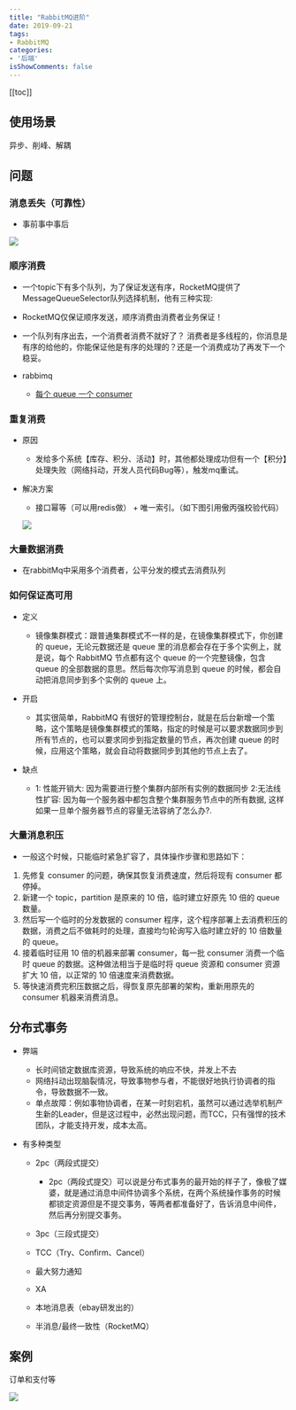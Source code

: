 ```yaml
---
title: "RabbitMQ进阶"
date: 2019-09-21
tags: 
- RabbitMQ
categories:
- '后端'
isShowComments: false
---
```


<Boxx/>

[[toc]]

## 使用场景

异步、削峰、解耦

## 问题

### 消息丢失（可靠性）

- 事前事中事后

![](/znote/img/rabbitmq/mq001.png)

### 顺序消费

- 一个topic下有多个队列，为了保证发送有序，RocketMQ提供了MessageQueueSelector队列选择机制，他有三种实现:
- RocketMQ仅保证顺序发送，顺序消费由消费者业务保证！

- 一个队列有序出去，一个消费者消费不就好了？
	消费者是多线程的，你消息是有序的给他的，你能保证他是有序的处理的？还是一个消费成功了再发下一个稳妥。

- rabbimq

	- [ 每个 queue 一个 consumer ](https://www.hudi.tech/2019/04/08/%E6%8A%80%E8%83%BD%E7%AF%87/%E6%B6%88%E6%81%AF%E9%98%9F%E5%88%97/%E5%A6%82%E4%BD%95%E4%BF%9D%E8%AF%81%E4%BF%A1%E6%81%AF%E7%9A%84%E9%A1%BA%E5%BA%8F%E6%80%A7%EF%BC%9F/)

### 重复消费

- 原因

	- 发给多个系统【库存、积分、活动】时，其他都处理成功但有一个【积分】处理失败（网络抖动，开发人员代码Bug等），触发mq重试。

- 解决方案

	- 接口幂等（可以用redis做） + 唯一索引。（如下图引用傲丙强校验代码）
	
	![](/znote/img/rabbitmq/mq002.png)

### 大量数据消费

- 在rabbitMq中采用多个消费者，公平分发的模式去消费队列

### 如何保证高可用

- 定义

	- 镜像集群模式：跟普通集群模式不一样的是，在镜像集群模式下，你创建的 queue，无论元数据还是 queue 里的消息都会存在于多个实例上，就是说，每个 RabbitMQ 节点都有这个 queue 的一个完整镜像，包含 queue 的全部数据的意思。然后每次你写消息到 queue 的时候，都会自动把消息同步到多个实例的 queue 上。

- 开启

	- 其实很简单，RabbitMQ 有很好的管理控制台，就是在后台新增一个策略，这个策略是镜像集群模式的策略，指定的时候是可以要求数据同步到所有节点的，也可以要求同步到指定数量的节点，再次创建 queue 的时候，应用这个策略，就会自动将数据同步到其他的节点上去了。

- 缺点

	- 1: 性能开销大: 因为需要进行整个集群内部所有实例的数据同步
2:无法线性扩容: 因为每一个服务器中都包含整个集群服务节点中的所有数据, 这样如果一旦单个服务器节点的容量无法容纳了怎么办?.

### 大量消息积压

- 一般这个时候，只能临时紧急扩容了，具体操作步骤和思路如下：

1. 先修复 consumer 的问题，确保其恢复消费速度，然后将现有 consumer 都停掉。
2. 新建一个 topic，partition 是原来的 10 倍，临时建立好原先 10 倍的 queue 数量。
3. 然后写一个临时的分发数据的 consumer 程序，这个程序部署上去消费积压的数据，消费之后不做耗时的处理，直接均匀轮询写入临时建立好的 10 倍数量的 queue。
4. 接着临时征用 10 倍的机器来部署 consumer，每一批 consumer 消费一个临时 queue 的数据。这种做法相当于是临时将 queue 资源和 consumer 资源扩大 10 倍，以正常的 10 倍速度来消费数据。
5. 等快速消费完积压数据之后，得恢复原先部署的架构，重新用原先的 consumer 机器来消费消息。

## 分布式事务

- 弊端

  - 长时间锁定数据库资源，导致系统的响应不快，并发上不去
  - 网络抖动出现脑裂情况，导致事物参与者，不能很好地执行协调者的指令，导致数据不一致。
  - 单点故障：例如事物协调者，在某一时刻宕机，虽然可以通过选举机制产生新的Leader，但是这过程中，必然出现问题，而TCC，只有强悍的技术团队，才能支持开发，成本太高。

- 有多种类型

  - 2pc（两段式提交）

    - 2pc（两段式提交）可以说是分布式事务的最开始的样子了，像极了媒婆，就是通过消息中间件协调多个系统，在两个系统操作事务的时候都锁定资源但是不提交事务，等两者都准备好了，告诉消息中间件，然后再分别提交事务。

  - 3pc（三段式提交）
  - TCC（Try、Confirm、Cancel）
  - 最大努力通知
  - XA
  - 本地消息表（ebay研发出的）
  - 半消息/最终一致性（RocketMQ）

## 案例

订单和支付等

![](/znote/img/rabbitmq/mq003.png)